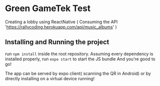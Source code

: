 # Green GameTek Test

Creating a lobby using ReactNative ( Consuming the API 'https://rallycoding.herokuapp.com/api/music_albums' )

## Installing and Running the project
run
```npm install``` inside the root repository.
Assuming every dependency is installed properly, run
```expo start``` to start the JS bundle
And you're good to go!


The app can be served by expo client( scanning the QR in Android) or by directly installing on a virtual device running! 
